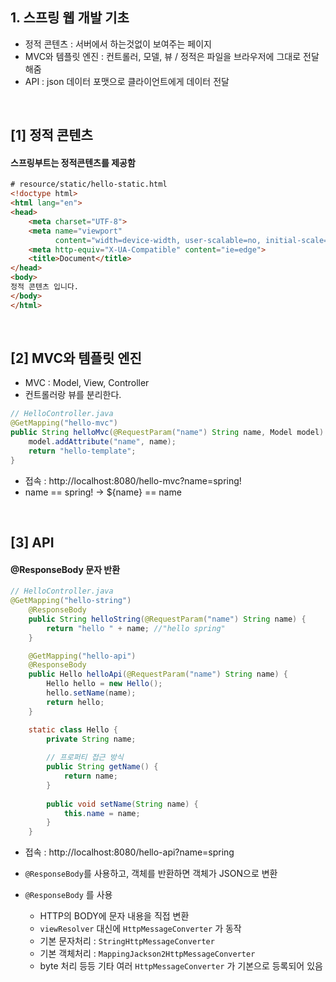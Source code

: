 ## 1. 스프링 웹 개발 기초

- 정적 콘텐츠 : 서버에서 하는것없이 보여주는 페이지
- MVC와 템플릿 엔진 : 컨트롤러, 모델, 뷰 / 정적은 파일을 브라우저에 그대로 전달해줌
- API : json 데이터 포맷으로 클라이언트에게 데이터 전달

<br/>

## [1] 정적 콘텐츠

#### 스프링부트는 정적콘텐츠를 제공함

```html
# resource/static/hello-static.html
<!doctype html>
<html lang="en">
<head>
    <meta charset="UTF-8">
    <meta name="viewport"
          content="width=device-width, user-scalable=no, initial-scale=1.0, maximum-scale=1.0, minimum-scale=1.0">
    <meta http-equiv="X-UA-Compatible" content="ie=edge">
    <title>Document</title>
</head>
<body>
정적 콘텐츠 입니다.
</body>
</html>
```
<br/>

## [2] MVC와 템플릿 엔진

- MVC : Model, View, Controller
- 컨트롤러랑 뷰를 분리한다.

```java
// HelloController.java
@GetMapping("hello-mvc")
public String helloMvc(@RequestParam("name") String name, Model model) {
    model.addAttribute("name", name);
    return "hello-template";
}
```

- 접속 : http://localhost:8080/hello-mvc?name=spring!
- name == spring! → ${name} == name

<br/>

## [3] API

#### @ResponseBody 문자 반환

```java
// HelloController.java
@GetMapping("hello-string")
    @ResponseBody
    public String helloString(@RequestParam("name") String name) {
        return "hello " + name; //"hello spring"
    }

    @GetMapping("hello-api")
    @ResponseBody
    public Hello helloApi(@RequestParam("name") String name) {
        Hello hello = new Hello();
        hello.setName(name);
        return hello;
    }

    static class Hello {
        private String name;
        
        // 프로퍼티 접근 방식     
        public String getName() {
            return name;
        }
        
        public void setName(String name) {
            this.name = name;
        }
    }
```

- 접속 : http://localhost:8080/hello-api?name=spring
- `@ResponseBody`를 사용하고, 객체를 반환하면 객체가 JSON으로 변환

- `@ResponseBody` 를 사용
    - HTTP의 BODY에 문자 내용을 직접 변환
    - `viewResolver` 대신에 `HttpMessageConverter` 가 동작
    - 기본 문자처리 : `StringHttpMessageConverter`
    - 기본 객체처리 : `MappingJackson2HttpMessageConverter`
    - byte 처리 등등 기타 여러 `HttpMessageConverter` 가 기본으로 등록되어 있음
